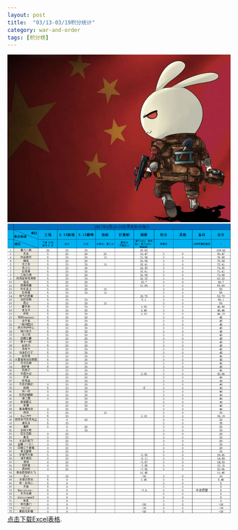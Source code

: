 ```yaml
---
layout: post
title:  "03/13-03/19积分统计"
category: war-and-order
tags: [积分榜]
---
```

![Logo](/media/files/2017/03/24/logo.jpg)
![Core19](/media/files/2017/03/24/core19.png)
[点击下载Excel表格](http://greetk.com/media/files/2017/03/24/core19.xlsx).


